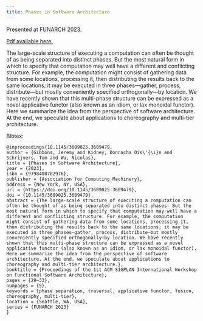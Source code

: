 ```yaml
---
title: Phases in Software Architecture
---
```


Presented at FUNARCH 2023.

[Pdf available here.](pdfs/phases-in-software-architecture.pdf)

The large-scale structure of executing a computation can often be thought of as
being separated into distinct phases. But the most natural form in which to
specify that computation may well have a different and conflicting structure.
For example, the computation might consist of gathering data from some
locations, processing it, then distributing the results back to the same
locations; it may be executed in three phases—gather, process, distribute—but
mostly conveniently specified orthogonally—by location. We have recently shown
that this multi-phase structure can be expressed as a novel applicative functor
(also known as an idiom, or lax monoidal functor). Here we summarize the idea
from the perspective of software architecture. At the end, we speculate about
applications to choreography and multi-tier architecture.

Bibtex:

```
@inproceedings{10.1145/3609025.3609479,
author = {Gibbons, Jeremy and Kidney, Donnacha Ois\'{\i}n and Schrijvers, Tom and Wu, Nicolas},
title = {Phases in Software Architecture},
year = {2023},
isbn = {9798400702976},
publisher = {Association for Computing Machinery},
address = {New York, NY, USA},
url = {https://doi.org/10.1145/3609025.3609479},
doi = {10.1145/3609025.3609479},
abstract = {The large-scale structure of executing a computation can often be thought of as being separated into distinct phases. But the most natural form in which to specify that computation may well have a different and conflicting structure. For example, the computation might consist of gathering data from some locations, processing it, then distributing the results back to the same locations; it may be executed in three phases—gather, process, distribute—but mostly conveniently specified orthogonally—by location. We have recently shown that this multi-phase structure can be expressed as a novel applicative functor (also known as an idiom, or lax monoidal functor). Here we summarize the idea from the perspective of software architecture. At the end, we speculate about applications to choreography and multi-tier architecture.},
booktitle = {Proceedings of the 1st ACM SIGPLAN International Workshop on Functional Software Architecture},
pages = {29–33},
numpages = {5},
keywords = {phase separation, traversal, applicative functor, fusion, choreography, multi-tier},
location = {Seattle, WA, USA},
series = {FUNARCH 2023}
}
```
